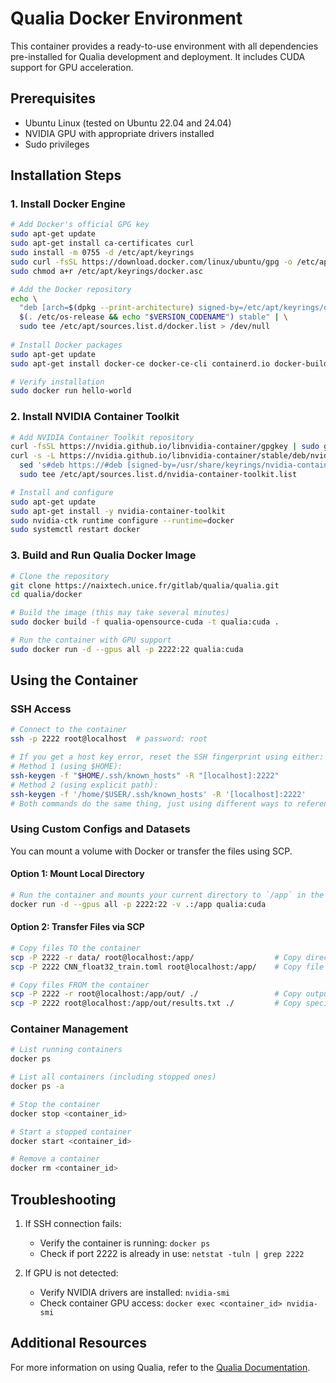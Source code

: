 # Qualia Docker Environment

This container provides a ready-to-use environment with all dependencies pre-installed for Qualia development and deployment. It includes CUDA support for GPU acceleration.

## Prerequisites

- Ubuntu Linux (tested on Ubuntu 22.04 and 24.04)
- NVIDIA GPU with appropriate drivers installed
- Sudo privileges

## Installation Steps

### 1. Install Docker Engine

```bash
# Add Docker's official GPG key
sudo apt-get update
sudo apt-get install ca-certificates curl
sudo install -m 0755 -d /etc/apt/keyrings
sudo curl -fsSL https://download.docker.com/linux/ubuntu/gpg -o /etc/apt/keyrings/docker.asc
sudo chmod a+r /etc/apt/keyrings/docker.asc

# Add the Docker repository
echo \
  "deb [arch=$(dpkg --print-architecture) signed-by=/etc/apt/keyrings/docker.asc] https://download.docker.com/linux/ubuntu \
  $(. /etc/os-release && echo "$VERSION_CODENAME") stable" | \
  sudo tee /etc/apt/sources.list.d/docker.list > /dev/null
  
# Install Docker packages
sudo apt-get update
sudo apt-get install docker-ce docker-ce-cli containerd.io docker-buildx-plugin docker-compose-plugin

# Verify installation
sudo docker run hello-world
```

### 2. Install NVIDIA Container Toolkit

```bash
# Add NVIDIA Container Toolkit repository
curl -fsSL https://nvidia.github.io/libnvidia-container/gpgkey | sudo gpg --dearmor -o /usr/share/keyrings/nvidia-container-toolkit-keyring.gpg
curl -s -L https://nvidia.github.io/libnvidia-container/stable/deb/nvidia-container-toolkit.list | \
  sed 's#deb https://#deb [signed-by=/usr/share/keyrings/nvidia-container-toolkit-keyring.gpg] https://#g' | \
  sudo tee /etc/apt/sources.list.d/nvidia-container-toolkit.list

# Install and configure
sudo apt-get update
sudo apt-get install -y nvidia-container-toolkit
sudo nvidia-ctk runtime configure --runtime=docker
sudo systemctl restart docker
```

### 3. Build and Run Qualia Docker Image

```bash
# Clone the repository
git clone https://naixtech.unice.fr/gitlab/qualia/qualia.git
cd qualia/docker

# Build the image (this may take several minutes)
sudo docker build -f qualia-opensource-cuda -t qualia:cuda .

# Run the container with GPU support
sudo docker run -d --gpus all -p 2222:22 qualia:cuda
```

## Using the Container

### SSH Access

```bash
# Connect to the container
ssh -p 2222 root@localhost  # password: root

# If you get a host key error, reset the SSH fingerprint using either:
# Method 1 (using $HOME):
ssh-keygen -f "$HOME/.ssh/known_hosts" -R "[localhost]:2222"
# Method 2 (using explicit path):
ssh-keygen -f '/home/$USER/.ssh/known_hosts' -R '[localhost]:2222'
# Both commands do the same thing, just using different ways to reference your home directory
```

### Using Custom Configs and Datasets
You can mount a volume with Docker or transfer the files using SCP.
#### Option 1: Mount Local Directory

```bash
# Run the container and mounts your current directory to `/app` in the container.
docker run -d --gpus all -p 2222:22 -v .:/app qualia:cuda
```

#### Option 2: Transfer Files via SCP

```bash
# Copy files TO the container
scp -P 2222 -r data/ root@localhost:/app/                  # Copy directory
scp -P 2222 CNN_float32_train.toml root@localhost:/app/    # Copy file

# Copy files FROM the container
scp -P 2222 -r root@localhost:/app/out/ ./                 # Copy output directory
scp -P 2222 root@localhost:/app/out/results.txt ./         # Copy specific file
```

### Container Management

```bash
# List running containers
docker ps

# List all containers (including stopped ones)
docker ps -a

# Stop the container
docker stop <container_id>

# Start a stopped container
docker start <container_id>

# Remove a container
docker rm <container_id>
```

## Troubleshooting

1. If SSH connection fails:
   - Verify the container is running: `docker ps`
   - Check if port 2222 is already in use: `netstat -tuln | grep 2222`

2. If GPU is not detected:
   - Verify NVIDIA drivers are installed: `nvidia-smi`
   - Check container GPU access: `docker exec <container_id> nvidia-smi`

## Additional Resources

For more information on using Qualia, refer to the [Qualia Documentation](link_to_docs).